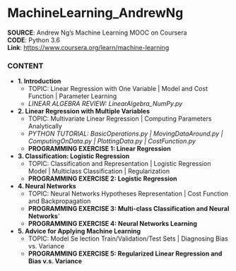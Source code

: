 # MachineLearning_AndrewNg

**SOURCE**: Andrew Ng’s Machine Learning MOOC on Coursera  
**CODE**: Python 3.6  
**Link**: https://www.coursera.org/learn/machine-learning  

### CONTENT
- **1. Introduction**
  - TOPIC: Linear Regression with One Variable | Model and Cost Function | Parameter Learning
  - *LINEAR ALGEBRA REVIEW: LinearAlgebra_NumPy.py*
- **2. Linear Regression with Multiple Variables**
  - TOPIC: Multivariate Linear Regression | Computing Parameters Analytically
  - *PYTHON TUTORIAL: BasicOperations.py | MovingDataAround.py | ComputingOnData.py | PlottingData.py | CostFunction.py*
  - **PROGRAMMING EXERCISE 1: Linear Regression**
- **3. Classification: Logistic Regression**
  - TOPIC: Classification and Representation | Logistic Regression Model | Multiclass Classification | Regularization
  - **PROGRAMMING EXERCISE 2: Logistic Regression**
- **4. Neural Networks**
  - TOPIC: Neural Networks Hypotheses Representation | Cost Function and Backpropagation
  - **PROGRAMMING EXERCISE 3: Multi-class Classification and Neural Networks**'
  - **PROGRAMMING EXERCISE 4: Neural Networks Learning**
- **5. Advice for Applying Machine Learning**
  - TOPIC: Model Se lection Train/Validation/Test Sets | Diagnosing Bias vs. Variance
  - **PROGRAMMING EXERCISE 5: Regularized Linear Regression and Bias v.s. Variance**
